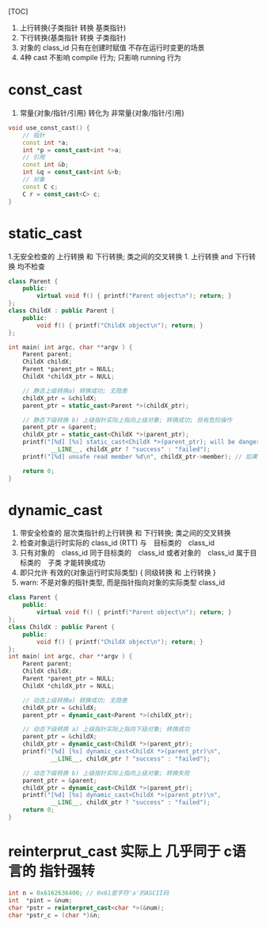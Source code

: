 [TOC]
1. 上行转换(子类指针 转换 基类指针)
2. 下行转换(基类指针 转换 子类指针)
3. 对象的 class_id 只有在创建时赋值
   不存在运行时变更的场景
4. 4种 cast 不影响 compile 行为; 只影响 running 行为

# const_cast
1. 常量{对象/指针/引用} 转化为 非常量{对象/指针/引用}
```c++
void use_const_cast() {
    // 指针
    const int *a;
    int *p = const_cast<int *>a;
    // 引用
    const int &b;
    int &q = const_cast<int &>b;
    // 对象
    const C c;
    C r = const_cast<C> c;
}
```

# static_cast
1.无安全检查的 上行转换 和 下行转换; 类之间的交叉转换
    1. 上行转换 and 下行转换 均不检查
```c++
class Parent {
    public:
        virtual void f() { printf("Parent object\n"); return; }
};
class ChildX : public Parent {
    public:
        void f() { printf("ChildX object\n"); return; }
};

int main( int argc, char **argv ) {
    Parent parent;
    ChildX childX;
    Parent *parent_ptr = NULL;
    ChildX *childX_ptr = NULL;

    // 静态上级转换a) 转换成功; 无隐患
    childX_ptr = &childX;
    parent_ptr = static_cast<Parent *>(childX_ptr);

    // 静态下级转换 b) 上级指针实际上指向上级对象; 转换成功; 但有危险操作
    parent_ptr = &parent;
    childX_ptr = static_cast<ChildX *>(parent_ptr);
    printf("[%d] [%s] static_cast<ChildX *>(parent_ptr); will be dangerous\n",
            __LINE__, childX_ptr ? "success" : "failed");
    printf("[%d] unsafe read member %d\n", childX_ptr->member); // 如果是写操作; 问题很大

    return 0;
}
```

# dynamic_cast
1. 带安全检查的 层次类指针的上行转换 和 下行转换; 类之间的交叉转换
2. 检查对象运行时实际的 class_id (RTT) 与　目标类的　class_id
3. 只有对象的　class_id 同于目标类的　class_id
   或者对象的　class_id 属于目标类的　子类 才能转换成功
4. 即只允许 有效的(对象运行时实际类型) { 同级转换 和 上行转换 }
5. warn: 不是对象的指针类型, 而是指针指向对象的实际类型 class_id
```c++
class Parent {
    public:
        virtual void f() { printf("Parent object\n"); return; }
};
class ChildX : public Parent {
    public:
        void f() { printf("ChildX object\n"); return; }
};
int main( int argc, char **argv ) {
    Parent parent;
    ChildX childX;
    Parent *parent_ptr = NULL;
    ChildX *childX_ptr = NULL;

    // 动态上级转换a) 转换成功; 无隐患
    childX_ptr = &childX;
    parent_ptr = dynamic_cast<Parent *>(childX_ptr);

    // 动态下级转换 a) 上级指针实际上指向下级对象; 转换成功
    parent_ptr = &childX;
    childX_ptr = dynamic_cast<ChildX *>(parent_ptr);
    printf("[%d] [%s] dynamic_cast<ChildX *>(parent_ptr)\n",
            __LINE__, childX_ptr ? "success" : "failed");

    // 动态下级转换 b) 上级指针实际上指向上级对象; 转换失败
    parent_ptr = &parent;
    childX_ptr = dynamic_cast<ChildX *>(parent_ptr);
    printf("[%d] [%s] dynamic_cast<ChildX *>(parent_ptr)\n",
            __LINE__, childX_ptr ? "success" : "failed");
    return 0;
}
```

# reinterprut_cast 实际上 几乎同于 c语言的 指针强转
```c++
int n = 0x6162636400; // 0x61是字符'a'的ASCII码
int  *pint = &num;
char *pstr = reinterpret_cast<char *>(&num);
char *pstr_c = (char *)&n;
```